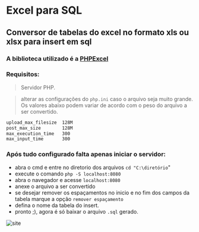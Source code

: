 # Excel para SQL
## Conversor de tabelas do excel no formato xls ou xlsx para insert em sql

### A biblioteca utilizado é a [PHPExcel](https://github.com/PHPOffice/PHPExcel)
### Requisitos:
> Servidor PHP.

> alterar as configurações do ``php.ini`` caso o arquivo seja muito grande. Os valores abaixo podem variar de acordo com o peso do arquivo a ser convertido.
```sh
upload_max_filesize  128M  
post_max_size        128M  
max_execution_time   300   
max_input_time       300 
```

### Após tudo configurado falta apenas iniciar o servidor:
- abra o cmd e entre no diretorio dos arquivos ``cd "C:\diretório``" 
- execute o comando ``php -S localhost:8080``
- abra o navegador e acesse ``localhost:8080``
- anexe o arquivo a ser convertido
- se desejar remover os espaçamentos no inicio e no fim dos campos da tabela marque a opção ``remover espaçamento``
- defina o nome da tabela do insert.
- pronto ;), agora é só baixar o arquivo ``.sql`` gerado.

![site](https://user-images.githubusercontent.com/21013545/29214273-0d41b774-7e7d-11e7-8ec6-18e6a25ee6d2.PNG)
